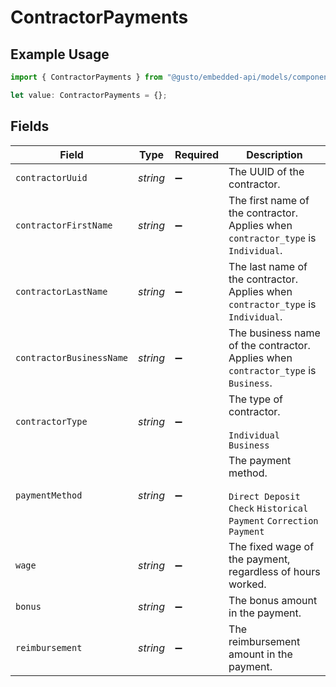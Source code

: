 # ContractorPayments

## Example Usage

```typescript
import { ContractorPayments } from "@gusto/embedded-api/models/components/contractorpaymentreceipt.js";

let value: ContractorPayments = {};
```

## Fields

| Field                                                                                   | Type                                                                                    | Required                                                                                | Description                                                                             |
| --------------------------------------------------------------------------------------- | --------------------------------------------------------------------------------------- | --------------------------------------------------------------------------------------- | --------------------------------------------------------------------------------------- |
| `contractorUuid`                                                                        | *string*                                                                                | :heavy_minus_sign:                                                                      | The UUID of the contractor.                                                             |
| `contractorFirstName`                                                                   | *string*                                                                                | :heavy_minus_sign:                                                                      | The first name of the contractor. Applies when `contractor_type` is `Individual`.       |
| `contractorLastName`                                                                    | *string*                                                                                | :heavy_minus_sign:                                                                      | The last name of the contractor.  Applies when `contractor_type` is `Individual`.       |
| `contractorBusinessName`                                                                | *string*                                                                                | :heavy_minus_sign:                                                                      | The business name of the contractor. Applies when `contractor_type` is `Business`.      |
| `contractorType`                                                                        | *string*                                                                                | :heavy_minus_sign:                                                                      | The type of contractor.<br/><br/>`Individual` `Business`                                |
| `paymentMethod`                                                                         | *string*                                                                                | :heavy_minus_sign:                                                                      | The payment method.<br/><br/>`Direct Deposit` `Check` `Historical Payment` `Correction Payment` |
| `wage`                                                                                  | *string*                                                                                | :heavy_minus_sign:                                                                      | The fixed wage of the payment, regardless of hours worked.                              |
| `bonus`                                                                                 | *string*                                                                                | :heavy_minus_sign:                                                                      | The bonus amount in the payment.                                                        |
| `reimbursement`                                                                         | *string*                                                                                | :heavy_minus_sign:                                                                      | The reimbursement amount in the payment.                                                |